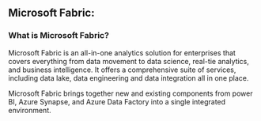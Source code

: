 ## Microsoft Fabric:
### What is Microsoft Fabric?
Microsoft Fabric is an all-in-one analytics solution for enterprises that covers everything from data movement to data science, real-tie analytics, and business intelligence. It offers a comprehensive suite of services, including data lake, data engineering and data integration all in one place.

Microsoft Fabric brings together new and existing components from power BI, Azure Synapse, and Azure Data Factory into a single integrated environment.
